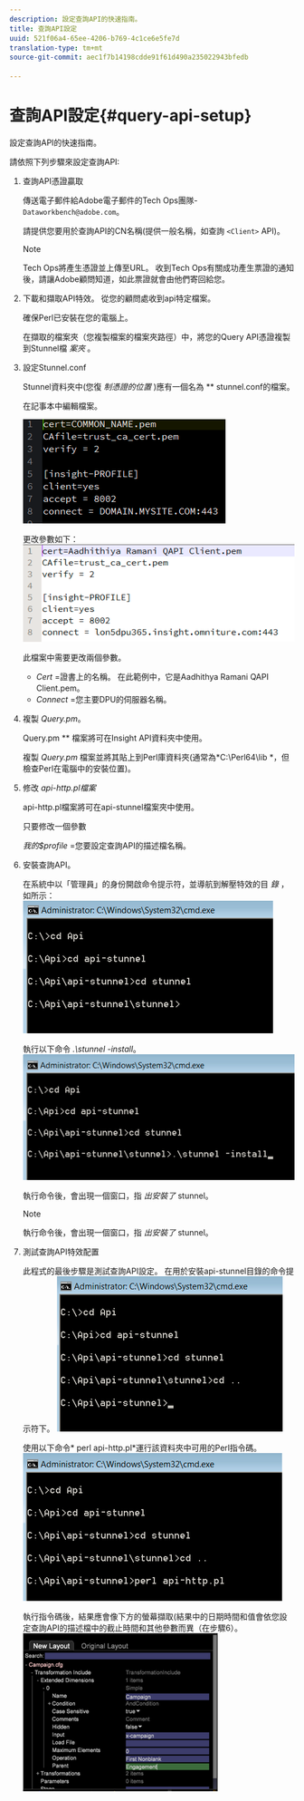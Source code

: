 ```yaml
---
description: 設定查詢API的快速指南。
title: 查詢API設定
uuid: 521f06a4-65ee-4206-b769-4c1ce6e5fe7d
translation-type: tm+mt
source-git-commit: aec1f7b14198cdde91f61d490a235022943bfedb

---
```



# 查詢API設定{#query-api-setup}

設定查詢API的快速指南。

請依照下列步驟來設定查詢API:

1. 查詢API憑證贏取

   傳送電子郵件給Adobe電子郵件的Tech Ops團隊- `Dataworkbench@adobe.com`。

   請提供您要用於查詢API的CN名稱(提供一般名稱，如查詢 `<Client>` API)。

   >[!NOTE]
   >
   >Tech Ops將產生憑證並上傳至URL。 收到Tech Ops有關成功產生票證的通知後，請讓Adobe顧問知道，如此票證就會由他們寄回給您。

1. 下載和擷取API特效。 從您的顧問處收到api特定檔案。

   確保Perl已安裝在您的電腦上。

   在擷取的檔案夾（您複製檔案的檔案夾路徑）中，將您的Query API憑證複製到Stunnel檔 *案夾* 。

1. 設定Stunnel.conf

   Stunnel資料夾中(您復 *制憑證的位置* )應有一個名為 ** stunnel.conf的檔案。

   在記事本中編輯檔案。

   ![](assets/dwb_impl_API1.png)

   更改參數如下： ![](assets/dwb_impl_API2.png)

   此檔案中需要更改兩個參數。

   * *Cert* =證書上的名稱。 在此範例中，它是Aadhithya Ramani QAPI Client.pem。
   * *Connect* =您主要DPU的伺服器名稱。

1. 複製 *Query.pm*。

   Query.pm ** 檔案將可在Insight API資料夾中使用。

   複製 *Query.pm* 檔案並將其貼上到Perl庫資料夾(通常為*C:\Perl64\lib *，但檢查Perl在電腦中的安裝位置)。

1. 修改 *api-http.pl檔案*

   api-http.pl檔案將可在api-stunnel檔案夾中使用。

   只要修改一個參數

   *我的$profile* =您要設定查詢API的描述檔名稱。

1. 安裝查詢API。

   在系統中以「管理員」的身份開啟命令提示符，並導航到解壓特效的目 *錄* ，如所示： ![](assets/dwb_impl_API3.png)

   執行以下命令 *.\stunnel -install*。 ![](assets/dwb_impl_API4.png)

   執行命令後，會出現一個窗口，指 *出安裝了* stunnel。

   >[!NOTE]
   >
   >執行命令後，會出現一個窗口，指 *出安裝了* stunnel。

1. 測試查詢API特效配置

   此程式的最後步驟是測試查詢API設定。 在用於安裝api-stunnel目錄的命令提示符下。 ![](assets/dwb_impl_API5.png)

   使用以下命令* perl api-http.pl*運行該資料夾中可用的Perl指令碼。 ![](assets/dwb_impl_API6.png)

   執行指令碼後，結果應會像下方的螢幕擷取(結果中的日期時間和值會依您設定查詢API的描述檔中的截止時間和其他參數而異（在步驟6）。 ![](assets/dwb_impl_API7.png)

